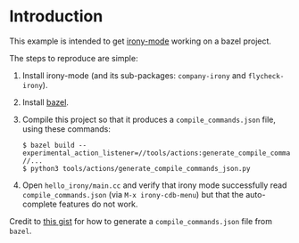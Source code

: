 # Introduction

This example is intended to
get [irony-mode](https://github.com/Sarcasm/irony-mode) working on a bazel
project.

The steps to reproduce are simple:

1. Install irony-mode (and its sub-packages: `company-irony` and `flycheck-irony`).

1. Install [bazel](https://bazel.build/versions/master/docs/install.html).

1. Compile this project so that it produces a `compile_commands.json` file, using these commands:

    ```shell
    $ bazel build --experimental_action_listener=//tools/actions:generate_compile_commands_listener //...
    $ python3 tools/actions/generate_compile_commands_json.py
    ```

1. Open `hello_irony/main.cc` and verify that irony mode successfully read
   `compile_commands.json` (via `M-x irony-cdb-menu`) but that the auto-complete
   features do not work.

Credit to [this gist](https://gist.github.com/bsilver8192/0115ee5d040bb601e3b7)
for how to generate a `compile_commands.json` file from `bazel`.
